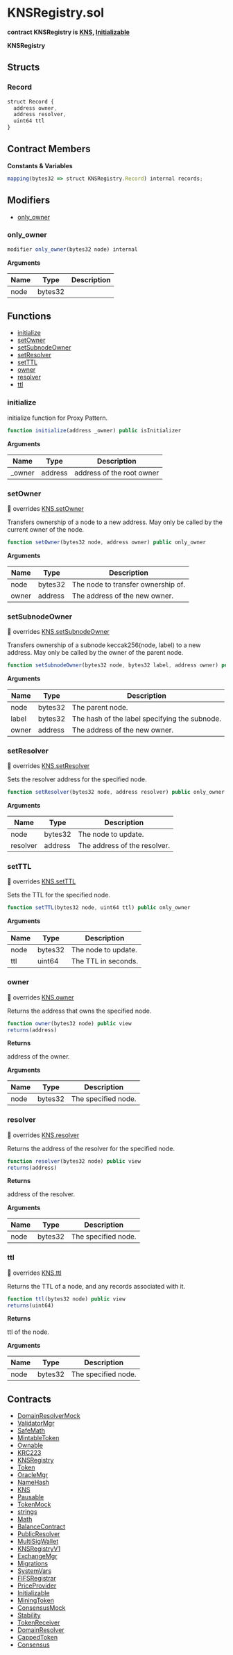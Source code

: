 ﻿# KNSRegistry.sol

**contract KNSRegistry is [KNS](KNS.md), [Initializable](Initializable.md)**

**KNSRegistry**

## Structs
### Record

```js
struct Record {
  address owner,
  address resolver,
  uint64 ttl
}
```

## Contract Members
**Constants & Variables**

```js
mapping(bytes32 => struct KNSRegistry.Record) internal records;
```

## Modifiers

- [only_owner](#only_owner)

### only_owner

```js
modifier only_owner(bytes32 node) internal
```

**Arguments**

| Name        | Type           | Description  |
| ------------- |------------- | -----|
| node | bytes32 |  | 

## Functions

- [initialize](#initialize)
- [setOwner](#setowner)
- [setSubnodeOwner](#setsubnodeowner)
- [setResolver](#setresolver)
- [setTTL](#setttl)
- [owner](#owner)
- [resolver](#resolver)
- [ttl](#ttl)

### initialize

initialize function for Proxy Pattern.

```js
function initialize(address _owner) public isInitializer
```

**Arguments**

| Name        | Type           | Description  |
| ------------- |------------- | -----|
| _owner | address | address of the root owner | 

### setOwner

:small_red_triangle: overrides [KNS.setOwner](KNS.md#setowner)

Transfers ownership of a node to a new address. May only be called by the current owner of the node.

```js
function setOwner(bytes32 node, address owner) public only_owner
```

**Arguments**

| Name        | Type           | Description  |
| ------------- |------------- | -----|
| node | bytes32 | The node to transfer ownership of. | 
| owner | address | The address of the new owner. | 

### setSubnodeOwner

:small_red_triangle: overrides [KNS.setSubnodeOwner](KNS.md#setsubnodeowner)

Transfers ownership of a subnode keccak256(node, label) to a new address. May only be called by the owner of the parent node.

```js
function setSubnodeOwner(bytes32 node, bytes32 label, address owner) public only_owner
```

**Arguments**

| Name        | Type           | Description  |
| ------------- |------------- | -----|
| node | bytes32 | The parent node. | 
| label | bytes32 | The hash of the label specifying the subnode. | 
| owner | address | The address of the new owner. | 

### setResolver

:small_red_triangle: overrides [KNS.setResolver](KNS.md#setresolver)

Sets the resolver address for the specified node.

```js
function setResolver(bytes32 node, address resolver) public only_owner
```

**Arguments**

| Name        | Type           | Description  |
| ------------- |------------- | -----|
| node | bytes32 | The node to update. | 
| resolver | address | The address of the resolver. | 

### setTTL

:small_red_triangle: overrides [KNS.setTTL](KNS.md#setttl)

Sets the TTL for the specified node.

```js
function setTTL(bytes32 node, uint64 ttl) public only_owner
```

**Arguments**

| Name        | Type           | Description  |
| ------------- |------------- | -----|
| node | bytes32 | The node to update. | 
| ttl | uint64 | The TTL in seconds. | 

### owner

:small_red_triangle: overrides [KNS.owner](KNS.md#owner)

Returns the address that owns the specified node.

```js
function owner(bytes32 node) public view
returns(address)
```

**Returns**

address of the owner.

**Arguments**

| Name        | Type           | Description  |
| ------------- |------------- | -----|
| node | bytes32 | The specified node. | 

### resolver

:small_red_triangle: overrides [KNS.resolver](KNS.md#resolver)

Returns the address of the resolver for the specified node.

```js
function resolver(bytes32 node) public view
returns(address)
```

**Returns**

address of the resolver.

**Arguments**

| Name        | Type           | Description  |
| ------------- |------------- | -----|
| node | bytes32 | The specified node. | 

### ttl

:small_red_triangle: overrides [KNS.ttl](KNS.md#ttl)

Returns the TTL of a node, and any records associated with it.

```js
function ttl(bytes32 node) public view
returns(uint64)
```

**Returns**

ttl of the node.

**Arguments**

| Name        | Type           | Description  |
| ------------- |------------- | -----|
| node | bytes32 | The specified node. | 

## Contracts

- [DomainResolverMock](DomainResolverMock.md)
- [ValidatorMgr](ValidatorMgr.md)
- [SafeMath](SafeMath.md)
- [MintableToken](MintableToken.md)
- [Ownable](Ownable.md)
- [KRC223](KRC223.md)
- [KNSRegistry](KNSRegistry.md)
- [Token](Token.md)
- [OracleMgr](OracleMgr.md)
- [NameHash](NameHash.md)
- [KNS](KNS.md)
- [Pausable](Pausable.md)
- [TokenMock](TokenMock.md)
- [strings](strings.md)
- [Math](Math.md)
- [BalanceContract](BalanceContract.md)
- [PublicResolver](PublicResolver.md)
- [MultiSigWallet](MultiSigWallet.md)
- [KNSRegistryV1](KNSRegistryV1.md)
- [ExchangeMgr](ExchangeMgr.md)
- [Migrations](Migrations.md)
- [SystemVars](SystemVars.md)
- [FIFSRegistrar](FIFSRegistrar.md)
- [PriceProvider](PriceProvider.md)
- [Initializable](Initializable.md)
- [MiningToken](MiningToken.md)
- [ConsensusMock](ConsensusMock.md)
- [Stability](Stability.md)
- [TokenReceiver](TokenReceiver.md)
- [DomainResolver](DomainResolver.md)
- [CappedToken](CappedToken.md)
- [Consensus](Consensus.md)
